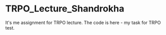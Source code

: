 # TRPO_Lecture_Shandrokha
It's me assignment for TRPO lecture. The code is here - my task for TRPO test.
